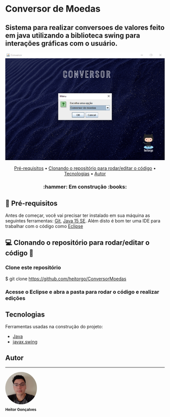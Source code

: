 # Conversor de Moedas

## Sistema para realizar conversoes de valores feito em java utilizando a biblioteca swing para interações gráficas com o usuário.

<img src="./assets/img/banner.PNG" alt="banner do projeto"/>


<p align="center">
 <a href="#pre-requisitos">Pré-requisitos</a> •
 <a href="#computer-clonando-o-repositório-para-rodareditar-o-código-">Clonando o repositório para rodar/editar o código</a> • 
 <a href="#tecnologias">Tecnologias</a> •
 <a href="#autor">Autor</a>
</p>

<h3 align="center">:hammer: Em construção :books:</h3>

## :speech_balloon: Pré-requisitos 

Antes de começar, você vai precisar ter instalado em sua máquina as seguintes ferramentas:
[Git](https://git-scm.com), [Java 15 SE](https://www.oracle.com/java/technologies/javase/jdk15-archive-downloads.html). 
Além disto é bom ter uma IDE para trabalhar com o código como [Eclipse](https://www.eclipse.org/downloads/)

## :computer: Clonando o repositório para rodar/editar o código 🚀

### Clone este repositório
$ git clone https://github.com/heitorgo/ConversorMoedas

### Acesse o Eclipse e abra a pasta para rodar o código e realizar edições 

## Tecnologias

Ferramentas usadas na construção do projeto:

- [Java](https://www.oracle.com/br/java/)
- [javax.swing](https://docs.oracle.com/javase%2F7%2Fdocs%2Fapi%2F%2F/javax/swing/package-summary.html)


## Autor
---

<img style="border-radius: 50%;" src="./assets/img/Autor.jpg" width="100px;" alt="Autor"/>
<br/>
<sub><b>Heitor Gonçalves</b></sub>

